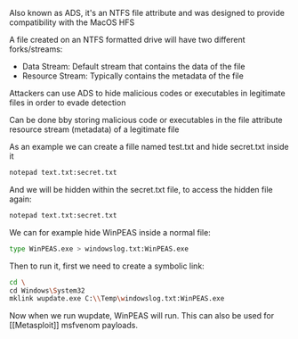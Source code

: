 
Also known as ADS, it's an NTFS file attribute and was designed to provide compatibility with the MacOS HFS

A file created on an NTFS formatted drive will have two different forks/streams:
- Data Stream: Default stream that contains the data of the file
- Resource Stream: Typically contains the metadata of the file

Attackers can use ADS to hide malicious codes or executables in legitimate files in order to evade detection

Can be done bby storing malicious code or executables in the file attribute resource stream (metadata) of a legitimate file


As an example we can create a fille named test.txt and hide secret.txt inside it

``` bash
notepad text.txt:secret.txt
```

And we will be hidden within the secret.txt file, to access the hidden file again:

``` bash
notepad text.txt:secret.txt
```

We can for example hide WinPEAS inside a normal file:

``` bash
type WinPEAS.exe > windowslog.txt:WinPEAS.exe
```

Then to run it, first we need to create a symbolic link:

``` bash
cd \
cd Windows\System32
mklink wupdate.exe C:\\Temp\windowslog.txt:WinPEAS.exe
```

Now when we run wupdate, WinPEAS will run. This can also be used for [[Metasploit]] msfvenom payloads.


